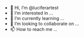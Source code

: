 - 👋 Hi, I’m @luciferartest
- 👀 I’m interested in ...
- 🌱 I’m currently learning ...
- 💞️ I’m looking to collaborate on ...
- 📫 How to reach me ...

<!---
luciferartest/luciferartest is a ✨ special ✨ repository because its `README.md` (this file) appears on your GitHub profile.
You can click the Preview link to take a look at your changes.
--->
